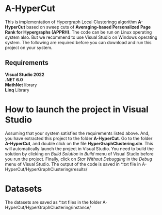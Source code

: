 # A-HyperCut
This is implementation of Hypergraph Local Clusteringg algorithm **A-HyperCut** based on sweep cuts of **Averaging-based Personalized Page Rank for Hypergraphs (APPRH)**. The code can be run on Linux operating system also. But we recommend to use Visual Studio on Windows operating system. The following are required before you can download and run this project on your system.
## Requirements
**Visual Studio 2022**  
**.NET 6.0**  
**MathNet** library  
**Linq** Library  
# How to launch the project in Visual Studio
Assuming that your system satisfies the requirements listed above. And, you have extracted this project to the folder **A-HyperCut**. Go to the folder **A-HyperCut**, and double click on the file **HyperGraphClustering.sln**. This will automatically launch the project in Visual Studio. You need to build the solution by clicking on *Build Solution* in *Build* menu of Visual Studio before you run the project. Finally, click on *Star Without Debugging* in the *Debug* menu of Visual Studio. The output of the code is saved in *.txt file in A-HyperCut/HyperGraphClustering/results/
# Datasets
The datasets are saved as *.txt files in the folder A-HyperCut/HyperGraphClustering/instance/  
